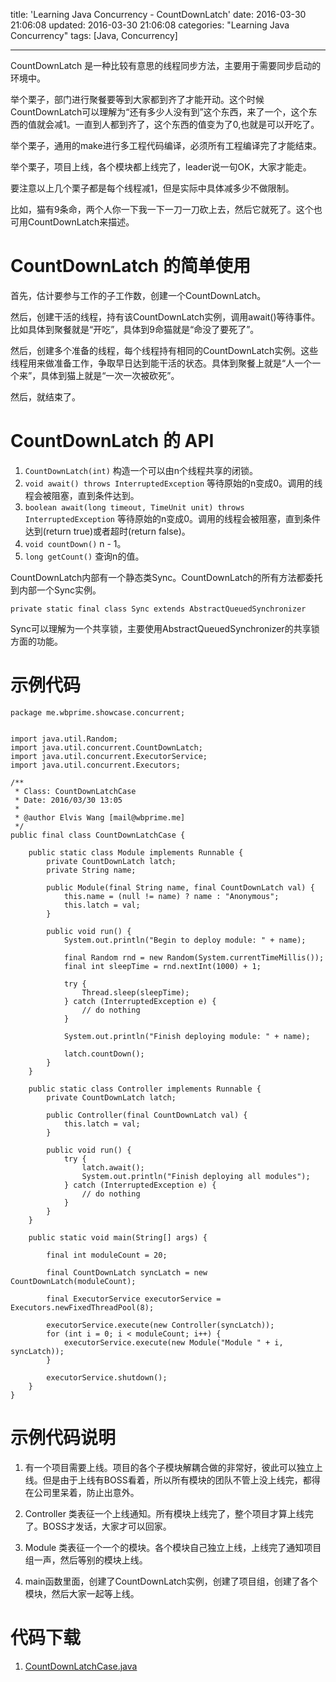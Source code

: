 title: 'Learning Java Concurrency - CountDownLatch'
date: 2016-03-30 21:06:08
updated: 2016-03-30 21:06:08
categories: "Learning Java Concurrency"
tags: [Java, Concurrency]

---

CountDownLatch 是一种比较有意思的线程同步方法，主要用于需要同步启动的环境中。

举个栗子，部门进行聚餐要等到大家都到齐了才能开动。这个时候CountDownLatch可以理解为“还有多少人没有到”这个东西，来了一个，这个东西的值就会减1。一直到人都到齐了，这个东西的值变为了0,也就是可以开吃了。

举个栗子，通用的make进行多工程代码编译，必须所有工程编译完了才能结束。

举个栗子，项目上线，各个模块都上线完了，leader说一句OK，大家才能走。

要注意以上几个栗子都是每个线程减1，但是实际中具体减多少不做限制。

比如，猫有9条命，两个人你一下我一下一刀一刀砍上去，然后它就死了。这个也可用CountDownLatch来描述。

<!-- more -->

# CountDownLatch 的简单使用

首先，估计要参与工作的子工作数，创建一个CountDownLatch。

然后，创建干活的线程，持有该CountDownLatch实例，调用await()等待事件。比如具体到聚餐就是“开吃”，具体到9命猫就是“命没了要死了”。

然后，创建多个准备的线程，每个线程持有相同的CountDownLatch实例。这些线程用来做准备工作，争取早日达到能干活的状态。具体到聚餐上就是“人一个一个来”，具体到猫上就是“一次一次被砍死”。

然后，就结束了。

# CountDownLatch 的 API

1. `CountDownLatch(int)`
    构造一个可以由n个线程共享的闭锁。
2. `void await() throws InterruptedException`
    等待原始的n变成0。调用的线程会被阻塞，直到条件达到。
2. `boolean await(long timeout, TimeUnit unit) throws InterruptedException`
    等待原始的n变成0。调用的线程会被阻塞，直到条件达到(return true)或者超时(return false)。
4. `void countDown()`
    n - 1。
5. `long getCount()`
    查询n的值。

CountDownLatch内部有一个静态类Sync。CountDownLatch的所有方法都委托到内部一个Sync实例。

```
private static final class Sync extends AbstractQueuedSynchronizer
```

Sync可以理解为一个共享锁，主要使用AbstractQueuedSynchronizer的共享锁方面的功能。

# 示例代码

```
package me.wbprime.showcase.concurrent;


import java.util.Random;
import java.util.concurrent.CountDownLatch;
import java.util.concurrent.ExecutorService;
import java.util.concurrent.Executors;

/**
 * Class: CountDownLatchCase
 * Date: 2016/03/30 13:05
 *
 * @author Elvis Wang [mail@wbprime.me]
 */
public final class CountDownLatchCase {

    public static class Module implements Runnable {
        private CountDownLatch latch;
        private String name;

        public Module(final String name, final CountDownLatch val) {
            this.name = (null != name) ? name : "Anonymous";
            this.latch = val;
        }

        public void run() {
            System.out.println("Begin to deploy module: " + name);

            final Random rnd = new Random(System.currentTimeMillis());
            final int sleepTime = rnd.nextInt(1000) + 1;

            try {
                Thread.sleep(sleepTime);
            } catch (InterruptedException e) {
                // do nothing
            }

            System.out.println("Finish deploying module: " + name);

            latch.countDown();
        }
    }

    public static class Controller implements Runnable {
        private CountDownLatch latch;

        public Controller(final CountDownLatch val) {
            this.latch = val;
        }

        public void run() {
            try {
                latch.await();
                System.out.println("Finish deploying all modules");
            } catch (InterruptedException e) {
                // do nothing
            }
        }
    }

    public static void main(String[] args) {

        final int moduleCount = 20;

        final CountDownLatch syncLatch = new CountDownLatch(moduleCount);

        final ExecutorService executorService = Executors.newFixedThreadPool(8);

        executorService.execute(new Controller(syncLatch));
        for (int i = 0; i < moduleCount; i++) {
            executorService.execute(new Module("Module " + i, syncLatch));
        }

        executorService.shutdown();
    }
}
```

# 示例代码说明

1. 有一个项目需要上线。项目的各个子模块解耦合做的非常好，彼此可以独立上线。但是由于上线有BOSS看着，所以所有模块的团队不管上没上线完，都得在公司里呆着，防止出意外。

2. Controller 类表征一个上线通知。所有模块上线完了，整个项目才算上线完了。BOSS才发话，大家才可以回家。

3. Module 类表征一个一个的模块。各个模块自己独立上线，上线完了通知项目组一声，然后等别的模块上线。

4. main函数里面，创建了CountDownLatch实例，创建了项目组，创建了各个模块，然后大家一起等上线。

# 代码下载

1. [CountDownLatchCase.java](CountDownLatchCase.java)
